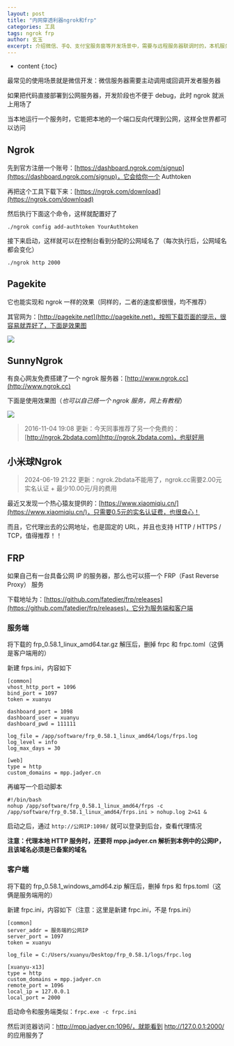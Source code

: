 ```yaml
---
layout: post
title: "内网穿透利器ngrok和frp"
categories: 工具
tags: ngrok frp
author: 玄玉
excerpt: 介绍微信、手Q、支付宝服务窗等开发场景中，需要与远程服务器联调时的，本机服务代理至互联网的工具。
---
```


* content
{:toc}


最常见的使用场景就是微信开发：微信服务器需要主动调用或回调开发者服务器

如果把代码直接部署到公网服务器，开发阶段也不便于 debug，此时 ngrok 就派上用场了

当本地运行一个服务时，它能把本地的一个端口反向代理到公网，这样全世界都可以访问

## Ngrok

先到官方注册一个账号：[https://dashboard.ngrok.com/signup](https://dashboard.ngrok.com/signup)，它会给你一个 Authtoken

再把这个工具下载下来：[https://ngrok.com/download](https://ngrok.com/download)

然后执行下面这个命令，这样就配置好了

```text
./ngrok config add-authtoken YourAuthtoken
```

接下来启动，这样就可以在控制台看到分配的公网域名了（每次执行后，公网域名都会变化）

```text
./ngrok http 2000
```

## Pagekite

它也能实现和 ngrok 一样的效果（同样的，二者的速度都很慢，均不推荐）

其官网为：[http://pagekite.net](http://pagekite.net)，按照下载页面的提示，很容易就弄好了，下面是效果图

![](https://ae01.alicdn.com/kf/U6d92b228fecb449db4428bf3983d7b53r.png)

## SunnyNgrok

有良心网友免费搭建了一个 ngrok 服务器：[http://www.ngrok.cc](http://www.ngrok.cc)

下面是使用效果图（*也可以自己搭一个 ngrok 服务，网上有教程*）

![](https://ae01.alicdn.com/kf/Ua5d244ab18fd4ffd9773ef35fc511dben.png)

> 2016-11-04 19:08 更新：今天同事推荐了另一个免费的：[http://ngrok.2bdata.com](http://ngrok.2bdata.com)，也挺好用


## 小米球Ngrok

> 2024-06-19 21:22 更新：ngrok.2bdata不能用了，ngrok.cc需要2.00元实名认证 + 最少10.00元/月的费用

最近又发现一个热心猿友提供的：[https://www.xiaomiqiu.cn/](https://www.xiaomiqiu.cn/)，只需要0.5元的实名认证费，也很良心！

而且，它代理出去的公网地址，也是固定的 URL，并且也支持 HTTP / HTTPS / TCP，值得推荐！！

## FRP

如果自己有一台具备公网 IP 的服务器，那么也可以搭一个 FRP（Fast Reverse Proxy） 服务

下载地址为：[https://github.com/fatedier/frp/releases](https://github.com/fatedier/frp/releases)，它分为服务端和客户端

### 服务端

将下载的 frp_0.58.1_linux_amd64.tar.gz 解压后，删掉 frpc 和 frpc.toml（这俩是客户端用的）

新建 frps.ini，内容如下

```properties
[common]
vhost_http_port = 1096
bind_port = 1097
token = xuanyu

dashboard_port = 1098
dashboard_user = xuanyu
dashboard_pwd = 111111

log_file = /app/software/frp_0.58.1_linux_amd64/logs/frps.log
log_level = info
log_max_days = 30

[web]
type = http
custom_domains = mpp.jadyer.cn
```

再编写一个启动脚本

```shell
#!/bin/bash
nohup /app/software/frp_0.58.1_linux_amd64/frps -c /app/software/frp_0.58.1_linux_amd64/frps.ini > nohup.log 2>&1 &
```

启动之后，通过 `http://公网IP:1098/` 就可以登录到后台，查看代理情况

**注意：代理本地 HTTP 服务时，还要将 mpp.jadyer.cn 解析到本例中的公网IP，且该域名必须是已备案的域名**

### 客户端

将下载的 frp_0.58.1_windows_amd64.zip 解压后，删掉 frps 和 frps.toml（这俩是服务端用的）

新建 frpc.ini，内容如下（注意：这里是新建 frpc.ini，不是 frps.ini）

```properties
[common]
server_addr = 服务端的公网IP
server_port = 1097
token = xuanyu

log_file = C:/Users/xuanyu/Desktop/frp_0.58.1/logs/frpc.log

[xuanyu-x13]
type = http
custom_domains = mpp.jadyer.cn
remote_port = 1096
local_ip = 127.0.0.1
local_port = 2000
```

启动命令和服务端类似：`frpc.exe -c frpc.ini`

然后浏览器访问：http://mpp.jadyer.cn:1096/，就能看到 http://127.0.0.1:2000/ 的应用服务了